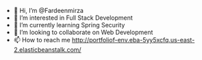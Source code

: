 - 👋 Hi, I’m @Fardeenmirza
- 👀 I’m interested in Full Stack Development
- 🌱 I’m currently learning Spring Security
- 💞️ I’m looking to collaborate on Web Development
- 📫 How to reach me http://portfoliof-env.eba-5yy5xcfq.us-east-2.elasticbeanstalk.com/

<!---
Fardeenmirza/Fardeenmirza is a ✨ special ✨ repository because its `README.md` (this file) appears on your GitHub profile.
You can click the Preview link to take a look at your changes.
--->
